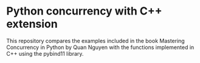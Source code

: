 # Python concurrency with C++ extension
This repository compares the examples included in the book Mastering Concurrency in Python by Quan Nguyen with the functions implemented in C++ using the pybind11 library.